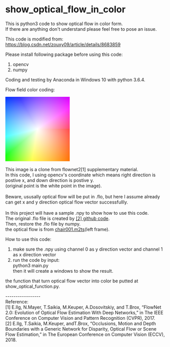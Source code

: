 # show_optical_flow_in_color
This is python3 code to show optical flow in color form.<br />
If there are anything don't understand please feel free to pose an issue.<br />

This code is modified from:<br />
https://blog.csdn.net/zouxy09/article/details/8683859 <br />

Please install following package before using this code:<br />
1. opencv<br />
2. numpy<br />

Coding and testing by Anaconda in Windows 10 with python 3.6.4.<br />

Flow field color coding:

![alt text](https://github.com/SHENG-KAI-HUANG/show_optical_flow_in_color/blob/master/optical_flow_color.png)

This image is a clone from flownet2[1] supplementary material.<br />
In this code, I using opencv's coordinate which means right direction is postive x, and down direction is postive y.<br />
(original point is the white point in the image).<br />
<br />
Beware, ususally optical flow will be put in .flo, but here I assume already can get x and y direction optical flow vector successfullly.<br />
<br />
In this project will have a sample .npy to show how to use this code.<br />
The original .flo file is created by [[2] github code](https://github.com/lmb-freiburg/netdef_models).<br />
Then, restore the .flo file by numpy. <br />
the optical flow is from [chair001.m2ts](https://lmb.informatik.uni-freiburg.de/resources/datasets/StereoEgomotion.en.html)(left frame).<br /> 

How to use this code:<br />
1. make sure the .npy using channel 0 as y direction vector and channel 1 as x direction vector<br />
2. run the code by input:<br />
python3 main.py<br />
then it will create a windows to show the result.<br />

the function that turn optical flow vector into color be putted at show_optical_function.py.<br />

-----------------<br />
Reference:<br />
[1]	E.Ilg, N.Mayer, T.Saikia, M.Keuper, A.Dosovitskiy, and T.Brox, “FlowNet 2.0: Evolution of Optical Flow Estimation With Deep Networks,” in The IEEE Conference on Computer Vision and Pattern Recognition (CVPR), 2017.<br />
[2]	E.Ilg, T.Saikia, M.Keuper, andT.Brox, “Occlusions, Motion and Depth Boundaries with a Generic Network for Disparity, Optical Flow or Scene Flow Estimation,” in The European Conference on Computer Vision (ECCV), 2018.<br />

